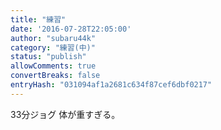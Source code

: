 ```yaml
---
title: "練習"
date: '2016-07-28T22:05:00'
author: "subaru44k"
category: "練習(中)"
status: "publish"
allowComments: true
convertBreaks: false
entryHash: "031094af1a2681c634f87cef6dbf0217"
---
```

33分ジョグ
体が重すぎる。
